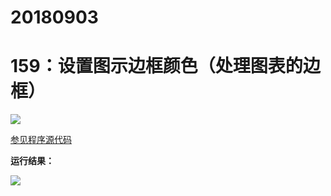 # 20180903

# 159：设置图示边框颜色（处理图表的边框）

<img src="http://image.renkaigis.com/keepcoding/2018090301.png">

<a href="https://github.com/renkaigis/KeepCoding/tree/master/2018/09/03" target="_blank">参见程序源代码</a>

**运行结果：**

<img src="http://image.renkaigis.com/keepcoding/2018090302.png">